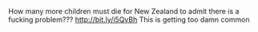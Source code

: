 <!--
id: 2131884601
link: http://kevinisom.info/post/2131884601/how-many-more-children-must-die-for-new-zealand-to
slug: how-many-more-children-must-die-for-new-zealand-to
date: Wed Dec 08 2010 01:10:55 GMT+1300 (NZDT)
raw: {"blog_name":"kevinisom","id":2131884601,"post_url":"http://kevinisom.info/post/2131884601/how-many-more-children-must-die-for-new-zealand-to","slug":"how-many-more-children-must-die-for-new-zealand-to","type":"text","date":"2010-12-07 12:10:55 GMT","timestamp":1291723855,"state":"published","format":"html","reblog_key":"UZrrQEGr","tags":[],"short_url":"http://tmblr.co/Zw68Yy1-4Vev","highlighted":[],"feed_item":"http://twitter.com/kev_nz/statuses/12048195588722688","from_feed_id":650289,"note_count":0,"title":null,"body":"<p>How many more children must die for New Zealand to admit there is a fucking problem??? <a href=\"http://bit.ly/i5QyBh\" target=\"_blank\">http://bit.ly/i5QyBh</a> This is getting too damn common</p>"}
publish: 2010-12-08
tags: 
title: null
-->


How many more children must die for New Zealand to admit there is a
fucking problem??? <http://bit.ly/i5QyBh> This is getting too damn
common


